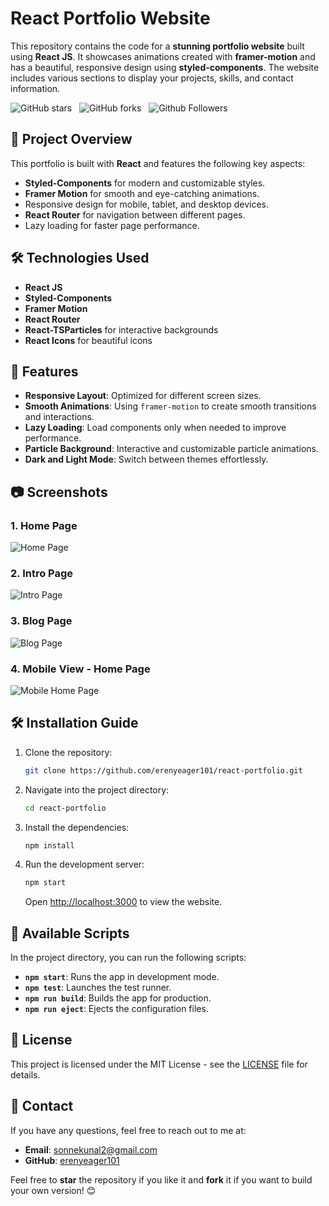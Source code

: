 
# React Portfolio Website

This repository contains the code for a **stunning portfolio website** built using **React JS**. It showcases animations created with **framer-motion** and has a beautiful, responsive design using **styled-components**. The website includes various sections to display your projects, skills, and contact information.

![GitHub stars](https://img.shields.io/github/stars/erenyeager101/react-portfolio?style=social&label=Stars)&nbsp;&nbsp;
![GitHub forks](https://img.shields.io/github/forks/erenyeager101/react-portfolio?style=social&label=Forks)&nbsp;&nbsp;
![Github Followers](https://img.shields.io/github/followers/erenyeager101?style=social&label=Followers)&nbsp;&nbsp;<br />

## 📂 Project Overview

This portfolio is built with **React** and features the following key aspects:

- **Styled-Components** for modern and customizable styles.
- **Framer Motion** for smooth and eye-catching animations.
- Responsive design for mobile, tablet, and desktop devices.
- **React Router** for navigation between different pages.
- Lazy loading for faster page performance.

## 🛠️ Technologies Used

- **React JS**
- **Styled-Components**
- **Framer Motion**
- **React Router**
- **React-TSParticles** for interactive backgrounds
- **React Icons** for beautiful icons

## 🚀 Features

- **Responsive Layout**: Optimized for different screen sizes.
- **Smooth Animations**: Using `framer-motion` to create smooth transitions and interactions.
- **Lazy Loading**: Load components only when needed to improve performance.
- **Particle Background**: Interactive and customizable particle animations.
- **Dark and Light Mode**: Switch between themes effortlessly.
  
## 📷 Screenshots

### 1. **Home Page**
![Home Page](https://github.com/erenyeager101/React-Portfolio-Images/blob/main/Home.png)

### 2. **Intro Page**
![Intro Page](https://github.com/erenyeager101/React-Portfolio-Images/blob/main/Intro.png)

### 3. **Blog Page**
![Blog Page](https://github.com/erenyeager101/React-Portfolio-Images/blob/main/Blog.png)

### 4. **Mobile View - Home Page**
![Mobile Home Page](https://github.com/erenyeager101/React-Portfolio-Images/blob/main/Home-Mobile.png)

## 🛠️ Installation Guide

1. Clone the repository:

    ```bash
    git clone https://github.com/erenyeager101/react-portfolio.git
    ```

2. Navigate into the project directory:

    ```bash
    cd react-portfolio
    ```

3. Install the dependencies:

    ```bash
    npm install
    ```

4. Run the development server:

    ```bash
    npm start
    ```

    Open [http://localhost:3000](http://localhost:3000) to view the website.

## 📜 Available Scripts

In the project directory, you can run the following scripts:

- **`npm start`**: Runs the app in development mode.
- **`npm test`**: Launches the test runner.
- **`npm run build`**: Builds the app for production.
- **`npm run eject`**: Ejects the configuration files.

## 📄 License

This project is licensed under the MIT License - see the [LICENSE](LICENSE) file for details.

## 📧 Contact

If you have any questions, feel free to reach out to me at:

- **Email**: sonnekunal2@gmail.com
- **GitHub**: [erenyeager101](https://github.com/erenyeager101)

Feel free to **star** the repository if you like it and **fork** it if you want to build your own version! 😊
